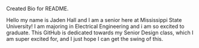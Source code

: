 Created Bio for README.

Hello my name is Jaden Hall and I am a senior here at Mississippi State University! I am majoring in Electrical Engineering and i am so excited to graduate. This GitHub is dedicated towards my Senior Design class, which I am super excited for, and I just hope I can get the swing of this.
